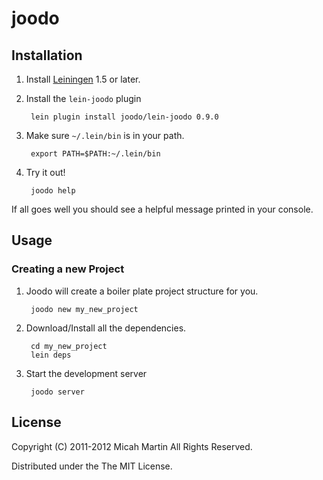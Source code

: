 # joodo

## Installation

1. Install [Leiningen](https://github.com/technomancy/leiningen) 1.5 or later.
2. Install the `lein-joodo` plugin

        lein plugin install joodo/lein-joodo 0.9.0

3. Make sure `~/.lein/bin` is in your path.

        export PATH=$PATH:~/.lein/bin

4. Try it out!

        joodo help

If all goes well you should see a helpful message printed in your console.

## Usage

### Creating a new Project

1. Joodo will create a boiler plate project structure for you.

        joodo new my_new_project

2. Download/Install all the dependencies.

        cd my_new_project
        lein deps

3. Start the development server

        joodo server

## License

Copyright (C) 2011-2012 Micah Martin All Rights Reserved.

Distributed under the The MIT License. 
